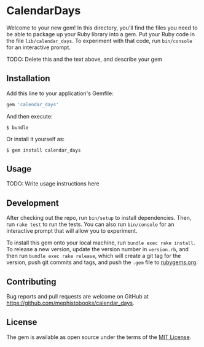 # CalendarDays

Welcome to your new gem! In this directory, you'll find the files you need to be able to package up your Ruby library into a gem. Put your Ruby code in the file `lib/calendar_days`. To experiment with that code, run `bin/console` for an interactive prompt.

TODO: Delete this and the text above, and describe your gem

## Installation

Add this line to your application's Gemfile:

```ruby
gem 'calendar_days'
```

And then execute:

    $ bundle

Or install it yourself as:

    $ gem install calendar_days

## Usage

TODO: Write usage instructions here

## Development

After checking out the repo, run `bin/setup` to install dependencies. Then, run `rake test` to run the tests. You can also run `bin/console` for an interactive prompt that will allow you to experiment.

To install this gem onto your local machine, run `bundle exec rake install`. To release a new version, update the version number in `version.rb`, and then run `bundle exec rake release`, which will create a git tag for the version, push git commits and tags, and push the `.gem` file to [rubygems.org](https://rubygems.org).

## Contributing

Bug reports and pull requests are welcome on GitHub at https://github.com/mephistobooks/calendar_days.

## License

The gem is available as open source under the terms of the [MIT License](https://opensource.org/licenses/MIT).

